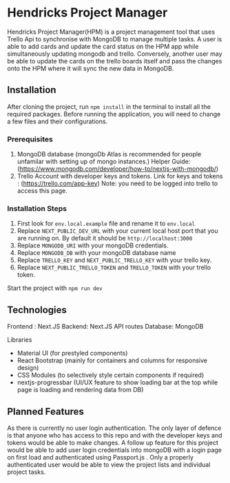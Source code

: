 # Hendricks Project Manager
Hendricks Project Manager(HPM) is a project management tool that uses Trello Api to synchronise with MongoDB to manage multiple tasks. A user is able to add cards and update the card status on the HPM app while simultaneously updating mongodb and trello. Conversely, another user may be able to update the cards on the trello boards itself and pass the changes onto the HPM where it will sync the new data in MongoDB. 

## Installation 
After cloning the project, run `npm install` in the terminal to install all the required packages. Before running the application, you will need to change a few files and their configurations. 

### Prerequisites 
1. MongoDB database (mongoDb Atlas is recommended for people unfamilar with setting up of mongo instances.) 
Helper Guide: (https://www.mongodb.com/developer/how-to/nextjs-with-mongodb/)
2. Trello Account with developer keys and tokens. 
Link for keys and tokens : (https://trello.com/app-key)
Note: you need to be logged into trello to access this page.

### Installation Steps  
1. First look for `env.local.example` file and rename it to `env.local`
2. Replace `NEXT_PUBLIC_DEV_URL` with your current local host port that you are running on. By default it should be `http://localhost:3000`
3. Replace `MONGODB_URI` with your mongoDB credentials. 
4. Replace `MONGODB_DB` with your mongoDB database name 
5. Replace `TRELLO_KEY` and `NEXT_PUBLIC_TRELLO_KEY` with your trello key.
6. Replace `NEXT_PUBLIC_TRELLO_TOKEN` and `TRELLO_TOKEN` with your trello token.

Start the project with `npm run dev`

## Technologies 
Frontend : Next.JS
Backend: Next.JS API routes 
Database: MongoDB 

Libraries 
* Material UI (for prestyled components) 
* React Bootstrap (mainly for containers and columns for responsive design) 
* CSS Modules (to selectively style certain components if required) 
* nextjs-progressbar (UI/UX feature to show loading bar at the top while page is loading and rendering data from DB) 

## Planned Features
As there is currently no user login authentication. The only layer of defence is that anyone who has access to this repo and with the developer keys and tokens would be able to make changes. A follow up feature for this project would be able to add user login credentials into mongoDB with a login page on first load and authenticated using Passport.js . Only a properly authenticated user would be able to view the project lists and individual project tasks. 



